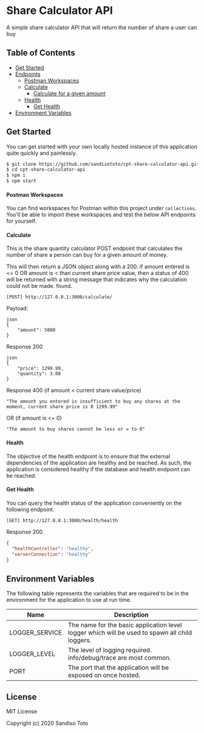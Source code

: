 # Share Calculator API
A simple share calculator API that will return the number of share a user can buy

## Table of Contents
- [Get Started](#get-started)
- [Endpoints](#endpoints)
    - [Postman Workspaces](#postman-workspaces)
    - [Calculate](#calculate)
        - [Calculate for a given amount](#calculate)
    - [Health](#health)
        - [Get Health](#get-health)
- [Environment Variables](#environment-variables)

## Get Started
You can get started with your own locally hosted instance of this application quite quickly and painlessly.
```bash
$ git clone https://github.com/sandisototo/cpt-share-calculator-api.git
$ cd cpt-share-calculator-api
$ npm i
$ npm start
```

#### Postman Workspaces
You can find workspaces for Postman within this project under `collections`. You'll be able to
import these workspaces and test the below API endpoints for yourself.


#### Calculate
This is the share quantity calculator POST endpoint that calculates the number of share a person can buy for a given amount of money.

This will then return a JSON object along with a 200. if amount entered is <= 0 OR amount is < than current share price value, then a status of 400 will be returned with a string message that indicates why the calculation could not be made.
found.

`[POST] http://127.0.0.1:3000/calculate/`

Payload:
```
json
{
	"amount": 5000
}
```

Response 200
```
json
{
    "price": 1299.99,
    "quantity": 3.08
}
```

Response 400 (if amount < current share value/price)
```string
"The amount you entered is insufficient to buy any shares at the moment, current share price is R 1299.99"
```
OR (if amount is <= 0)
```
"The amount to buy shares cannot be less or = to 0"
```

#### Health
The objective of the health endpoint is to ensure that the external dependencies of the application are healthy and be
reached. As such, the application is considered healthy if the database and health endpoint can be reached.

#### Get Health
You can query the health status of the application conveniently on the following endpoint.

`[GET] http://127.0.0.1:3000/health/health`

Response 200
```json
{
  "healthController": "healthy",
  "serverConnection": "healthy"
}
```


## Environment Variables
The following table represents the variables that are required to be in the environment for the application to use at
run time. 

| Name              | Description                                                                                    |
|-------------------|------------------------------------------------------------------------------------------------|
| LOGGER_SERVICE    | The name for the basic application level logger which will be used to spawn all child loggers. |
| LOGGER_LEVEL      | The level of logging required. info/debug/trace are most common.                               |
| PORT              | The port that the application will be exposed on once hosted.                                  |

## License
MIT License

Copyright (c) 2020 Sandiso Toto
